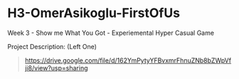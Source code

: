 # H3-OmerAsikoglu-FirstOfUs
Week 3 - Show me What You Got - Experiemental Hyper Casual Game

Project Description: (Left One)
> https://drive.google.com/file/d/162YmPytyYFBvxmrFhnuZNb8bZWpVfji8/view?usp=sharing
